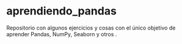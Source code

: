 # aprendiendo_pandas
Repositorio con algunos ejercicios y cosas con el único objetivo de aprender Pandas, NumPy, Seaborn y otros . 
